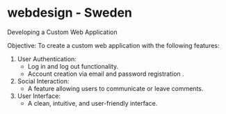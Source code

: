 # webdesign - Sweden
Developing a Custom Web Application

Objective: To create a custom web application with the following features:

1. User Authentication:
   - Log in and log out functionality.
   - Account creation via email and password registration .
3. Social Interaction:
   - A feature allowing users to communicate or leave comments.
4. User Interface:
   - A clean, intuitive, and user-friendly interface.





